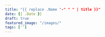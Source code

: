 ```yaml
---
title: "{{ replace .Name "-" " " | title }}"
date: {{ .Date }}
draft: true
featured_image: "/images/"
tags: ['']
---
```


